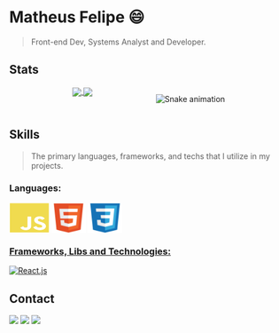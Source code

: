 # Matheus Felipe 😄

> Front-end Dev, Systems Analyst and Developer.
## Stats

<link rel="stylesheet" href="https://cdn.jsdelivr.net/gh/devicons/devicon@v2.15.1/devicon.min.css">

<div align="center" style="display:flex; justify-content: space-evenly;">
  <a href="https://github.com/theusfelipe/">
    <img height="200em" align="center" src="https://github-readme-stats.vercel.app/api?username=theusfelipe&show_icons=true&theme=algolia&include_all_commits=true&count_private=true&locale=pt-br&border_radius=10&rank_icon=github"/>
    <img height="200em" align="center" src="https://github-readme-stats.vercel.app/api/top-langs/?username=theusfelipe&layout=compact&langs_count=7&theme=algolia&locale=pt-br&border_radius=10&"/>
  </a>

![Snake animation](https://github.com/theusfelipe/theusfelipe/blob/output/python_so_que_azul_e_maluco.svg)
<!--na vdd é amarelo :c-->
</div>
<a href="#">

</a>

## Skills

> The primary languages, frameworks, and techs that I utilize in my projects.

### Languages:

<div display="inline_block" >
<a href="https://github.com/theusfelipe/javascript" target="_blank" alt="JavaScript"><img align="center" alt="JavaScript" height="54" width="72" src="https://raw.githubusercontent.com/devicons/devicon/master/icons/javascript/javascript-plain.svg"></a>
<a href="https://github.com/theusfelipe/html" target="_blank"><img align="center" alt="HTML" height="54" width="62" src="https://raw.githubusercontent.com/devicons/devicon/master/icons/html5/html5-original.svg"></a>
<a href="https://github.com/theusfelipe/css" target="_blank"><img align="center" alt="CSS" height="54" width="62" src="https://raw.githubusercontent.com/devicons/devicon/master/icons/css3/css3-original.svg"></a>
<a href="https://github.com/theusfelipe/C" target="_blank">
</div>

### Frameworks, Libs and Technologies:

<div display="inline_block">
<a href="https://github.com/theusfelipe/react" target="_blank"><img alt="React.js" height="54" width="60" src="https://cdn.jsdelivr.net/gh/devicons/devicon/icons/react/react-original.svg"/></a>

</div>

## Contact

<div>
  <a href="https://www.linkedin.com/in/matheus-felipe-002597240/" target="_blank"><img src="https://img.shields.io/badge/-LinkedIn-%230077B5?style=for-the-badge&logo=linkedin&logoColor=white" target="_blank"></a>
  <a href = "mailto:matheusibnf@hotmail.com"><img src="https://img.shields.io/badge/Gmail-D14836?style=for-the-badge&logo=gmail&logoColor=white" target="_blank"></a>
  <a href = "https://www.instagram.com/m._felipe_/" target="_blank"><img src="https://img.shields.io/badge/-Instagram-%23E4405F?style=for-the-badge&logo=instagram&logoColor=white" target="_blank"></a>
</div>













